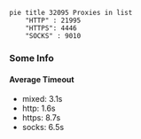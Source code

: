 
```mermaid
pie title 32095 Proxies in list
    "HTTP" : 21995
    "HTTPS": 4446
    "SOCKS" : 9010
```

### Some Info
#### Average Timeout

- mixed: 3.1s
- http: 1.6s
- https: 8.7s
- socks: 6.5s